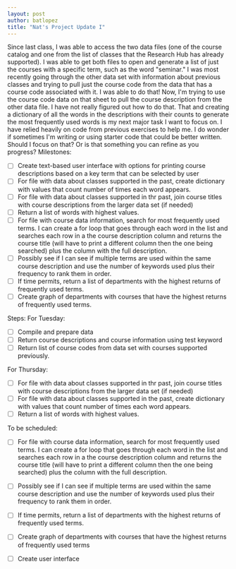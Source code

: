 ```yaml
--- 
layout: post
author: batlopez
title: "Nat's Project Update I"
---
```


Since last class, I was able to access the two data files (one of the course catalog and one from the list of classes that the Research Hub has already supported). I was able to get both files to open and generate a list of just the courses with a specific term, such as the word "seminar." I was most recently going through the other data set with information about previous classes and trying to pull just the course code from the data that has a course code associated with it. I was able to do that! Now, I'm trying to use the course code data on that sheet to pull the course description from the other data file. I have not really figured out how to do that. That and creating a dictionary of all the words in the descriptions with their counts to generate the most frequently used words is my next major task I want to focus on. I have relied heavily on code from previous exercises to help me. I do wonder if sometimes I'm writing or using starter code that could be better written. Should I focus on that? Or is that something you can refine as you progress?
Milestones:

 - [ ] Create text-based user interface with options for printing course descriptions based on a key term that can be selected by user
 - [ ] For file with data about classes supported in the past, create dictionary with values that count number of times each word appears.
 - [ ] For file with data about classes supported in thr past, join course titles with course descriptions from the larger data set (if needed)
 - [ ] Return a list of words with highest values. 
 - [ ] For file with course data information, search for most frequently used terms. I can create a for loop that goes through each word in the list and searches each row in a the course description column and returns the course title (will have to print a different column then the one being searched) plus the column with the full description. 
 - [ ] Possibly see if I can see if multiple terms are used within the same course description and use the number of keywords used plus their frequency to rank them in order. 
 - [ ] If time permits, return a list of departments with the highest returns of frequently used terms. 
 - [ ] Create graph of departments with courses that have the highest returns of frequently used terms.

Steps:
For Tuesday: 
 - [ ] Compile and prepare data
 - [ ] Return course descriptions and course information using test keyword
 - [ ] Return list of course codes from data set with courses supported previously.

 For Thursday:
 - [ ] For file with data about classes supported in thr past, join course titles with course descriptions from the larger data set (if needed)
 - [ ] For file with data about classes supported in the past, create dictionary with values that count number of times each word appears.
 - [ ] Return a list of words with highest values. 
 
To be scheduled: 

 - [ ] For file with course data information, search for most frequently used terms. I can create a for loop that goes through each word in the list and searches each row in a the course description column and returns the course title (will have to print a different column then the one being searched) plus the column with the full description. 
 - [ ] Possibly see if I can see if multiple terms are used within the same course description and use the number of keywords used plus their frequency to rank them in order. 
 - [ ] If time permits, return a list of departments with the highest returns of frequently used terms. 
 - [ ] Create graph of departments with courses that have the highest returns of frequently used terms
 - [ ] Create user interface

 
